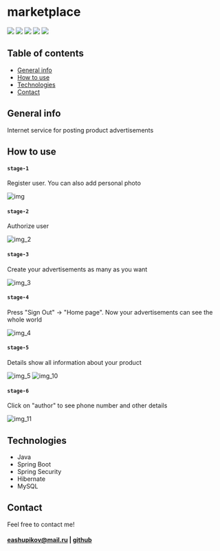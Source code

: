 ﻿# marketplace


<img src="https://img.shields.io/badge/Java-black?style=for-the-badge&logo=java&logoColor=black"/> <img src="https://img.shields.io/badge/Spring Boot-black?style=for-the-badge&logo=Spring Boot&logoColor=green"/> <img src="https://img.shields.io/badge/Spring Security-black?style=for-the-badge&logo=Spring Security&logoColor=green"/> <img src="https://img.shields.io/badge/Hibernate-black?style=for-the-badge&logo=Hibernate&logoColor=green"/> <img src="https://img.shields.io/badge/MySQL-black?style=for-the-badge&logo=MySQL&logoColor=blue"/>


## Table of contents
* [General info](#general-info)
* [How to use](#how-to-use)
* [Technologies](#technologies)
* [Contact](#contact)


## General info
Internet service for posting product advertisements

## How to use
#### `stage-1`
Register user. You can also add personal photo 

![img](https://github.com/essquall/marketplace/assets/132898801/cf044393-6624-42bc-b0d7-7675f6b33f5d)

#### `stage-2`
Authorize user

![img_2](https://github.com/essquall/marketplace/assets/132898801/948e4e18-ae9b-43c2-b399-9c39efe5a890)

#### `stage-3`
Create your advertisements as many as you want

![img_3](https://github.com/essquall/marketplace/assets/132898801/c0bde45a-fc42-4af8-a341-f66edc48cef0)

#### `stage-4`
Press "Sign Out" → "Home page".
Now your advertisements can see the whole world

![img_4](https://github.com/essquall/marketplace/assets/132898801/da5b1fd6-ed42-4d47-a6f5-9ed58ab67344)

#### `stage-5`
Details show all information about your product

![img_5](https://github.com/essquall/marketplace/assets/132898801/3f0661f2-af6c-47a8-9e94-2d9a9e03407d) ![img_10](https://github.com/essquall/marketplace/assets/132898801/48788774-72ee-4abd-909f-a3a81c00c343)

#### `stage-6`
Click on "author" to see phone number and other details

![img_11](https://github.com/essquall/marketplace/assets/132898801/9228faa6-d67c-4ce5-b7a8-77d4b8e31a49)


## Technologies
* Java
* Spring Boot
* Spring Security
* Hibernate
* MySQL


## Contact
Feel free to contact me!
#### eashupikov@mail.ru | [github](https://github.com/essquall)

